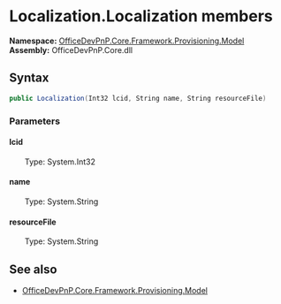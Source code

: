# Localization.Localization members 
**Namespace:** [OfficeDevPnP.Core.Framework.Provisioning.Model](OfficeDevPnP.Core.Framework.Provisioning.Model.md)  
**Assembly:** OfficeDevPnP.Core.dll  
## Syntax
```C#
public Localization(Int32 lcid, String name, String resourceFile)
```
### Parameters
#### lcid
&emsp;&emsp;Type: System.Int32  
#### 
#### name
&emsp;&emsp;Type: System.String  
#### 
#### resourceFile
&emsp;&emsp;Type: System.String  
#### 
## See also
- [OfficeDevPnP.Core.Framework.Provisioning.Model](OfficeDevPnP.Core.Framework.Provisioning.Model.md)
